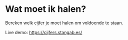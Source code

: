 # Wat moet ik halen?

Bereken welk cijfer je moet halen om voldoende te staan.

Live demo: https://cijfers.stangab.es/
